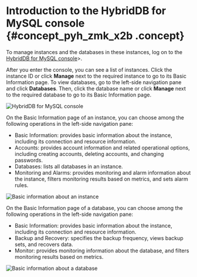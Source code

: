 # Introduction to the HybridDB for MySQL console {#concept_pyh_zmk_x2b .concept}

To manage instances and the databases in these instances, log on to the [HybridDB for MySQL console](https://partners-intl.console.aliyun.com/#/petadata)\>.

After you enter the console, you can see a list of instances. Click the instance ID or click **Manage** next to the required instance to go to its Basic Information page. To view databases, go to the left-side navigation pane and click **Databases**. Then, click the database name or click **Manage** next to the required database to go to its Basic Information page.

![](images/10152_en-US.png "HybridDB for MySQL console")

On the Basic Information page of an instance, you can choose among the following operations in the left-side navigation pane:

-   Basic Information: provides basic information about the instance, including its connection and resource information.
-   Accounts: provides account information and related operational options, including creating accounts, deleting accounts, and changing passwords.
-   Databases: lists all databases in an instance.
-   Monitoring and Alarms: provides monitoring and alarm information about the instance, filters monitoring results based on metrics, and sets alarm rules.

![](images/10153_en-US.png "Basic information about an instance")

On the Basic Information page of a database, you can choose among the following operations in the left-side navigation pane:

-   Basic Information: provides basic information about the instance, including its connection and resource information.
-   Backup and Recovery: specifies the backup frequency, views backup sets, and recovers data.
-   Monitor: provides monitoring information about the database, and filters monitoring results based on metrics.

![](images/10154_en-US.png "Basic information about a database")

